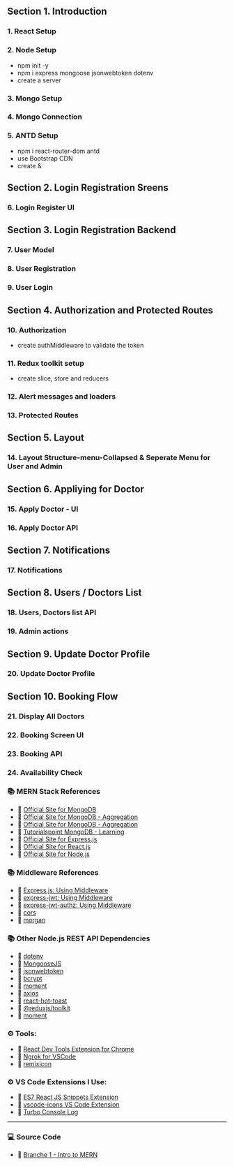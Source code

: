 ## Section 1. Introduction

### 1. React Setup

### 2. Node Setup

- npm init -y
- npm i express mongoose jsonwebtoken dotenv
- create a server

### 3. Mongo Setup

### 4. Mongo Connection

### 5. ANTD Setup

- npm i react-router-dom antd
- use Bootstrap CDN
- create <Login/> & <Register/>

## Section 2. Login Registration Sreens

### 6. Login Register UI

## Section 3. Login Registration Backend

### 7. User Model

### 8. User Registration

### 9. User Login

## Section 4. Authorization and Protected Routes

### 10. Authorization

- create authMiddleware to validate the token

### 11. Redux toolkit setup

- create slice, store and reducers

### 12. Alert messages and loaders

### 13. Protected Routes

## Section 5. Layout

### 14. Layout Structure-menu-Collapsed & Seperate Menu for User and Admin

## Section 6. Appliying for Doctor

### 15. Apply Doctor - UI

### 16. Apply Doctor API

## Section 7. Notifications

### 17. Notifications

## Section 8. Users / Doctors List

### 18. Users, Doctors list API

### 19. Admin actions

## Section 9. Update Doctor Profile

### 20. Update Doctor Profile

## Section 10. Booking Flow

### 21. Display All Doctors

### 22. Booking Screen UI

### 23. Booking API

### 24. Availability Check

### 📚 MERN Stack References

- 🔗 [Official Site for MongoDB](https://mongodb.com)
- 🔗 [Official Site for MongoDB - Aggregation](https://www.mongodb.com/docs/manual/aggregation/)
- 🔗 [Official Site for MongoDB - Aggregation](https://www.mongodb.com/basics/aggregation)
- 🔗 [Tutorialspoint MongoDB - Learning](https://www.tutorialspoint.com/mongodb/mongodb_aggregation.htm)
- 🔗 [Official Site for Express.js](https://expressjs.com)
- 🔗 [Official Site for React.js](https://reactjs.org)
- 🔗 [Official Site for Node.js](https://nodejs.org/)

### 📚 Middleware References

- 🔗 [Express.js: Using Middleware](https://expressjs.com/en/guide/using-middleware.html)
- 🔗 [express-jwt: Using Middleware](https://www.npmjs.com/package/express-jwt)
- 🔗 [express-jwt-authz: Using Middleware](https://www.npmjs.com/package/express-jwt-authz)
- 🔗 [cors](https://www.npmjs.com/package/cors)
- 🔗 [morgan](https://www.npmjs.com/package/morgan)

### 📚 Other Node.js REST API Dependencies

- 🔗 [dotenv](https://www.npmjs.com/package/dotenv)
- 🔗 [MongooseJS](https://mongoosejs.com/)
- 🔗 [jsonwebtoken](https://www.npmjs.com/package/jsonwebtoken)
- 🔗 [bcrypt](https://www.npmjs.com/package/bcrypt)
- 🔗 [moment](https://www.npmjs.com/package/moment)
- 🔗 [axios](https://www.npmjs.com/package/axios)
- 🔗 [react-hot-toast](https://www.npmjs.com/package/react-hot-toast)
- 🔗 [@reduxjs/toolkit](https://www.npmjs.com/package/@reduxjs/toolkit)
- 🔗 [moment](https://www.npmjs.com/package/moment)

### ⚙ Tools:

- 🔗 [React Dev Tools Extension for Chrome](https://chrome.google.com/webstore/detail/react-developer-tools/fmkadmapgofadopljbjfkapdkoienihi)
- 🔗 [Ngrok for VSCode](https://marketplace.visualstudio.com/items?itemName=philnash.ngrok-for-vscode)
- 🔗 [remixicon](https://remixicon.com/)

### ⚙ VS Code Extensions I Use:

- 🔗 [ES7 React JS Snippets Extension](https://marketplace.visualstudio.com/items?itemName=dsznajder.es7-react-js-snippets)
- 🔗 [vscode-icons VS Code Extension](https://marketplace.visualstudio.com/items?itemName=vscode-icons-team.vscode-icons)
- 🔗 [Turbo Console Log](https://marketplace.visualstudio.com/items?itemName=ChakrounAnas.turbo-console-log)

---

### 💻 Source Code

- 🔗 [Branche 1 - Intro to MERN](https://github.com/Dusty-Hordofel/api-pariscafe/tree/Catalog-Design)
